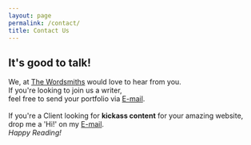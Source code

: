 ```yaml
---
layout: page
permalink: /contact/
title: Contact Us
---
```

## It's good to talk!<br>
We, at [The Wordsmiths](http://www.facebook.com/wordsmiths14) would love to hear from you. <br>
If you're looking to join us a writer, <br>feel free to send your portfolio via [E-mail](mailto:thewordsmithstws@gmail.com).<br><br>
If you're a Client looking for **kickass content** for your amazing website,<br> drop me a 'Hi!' on my [E-mail](mailto:rohan.mishra1997@gmail.com).<br>
*Happy Reading!*